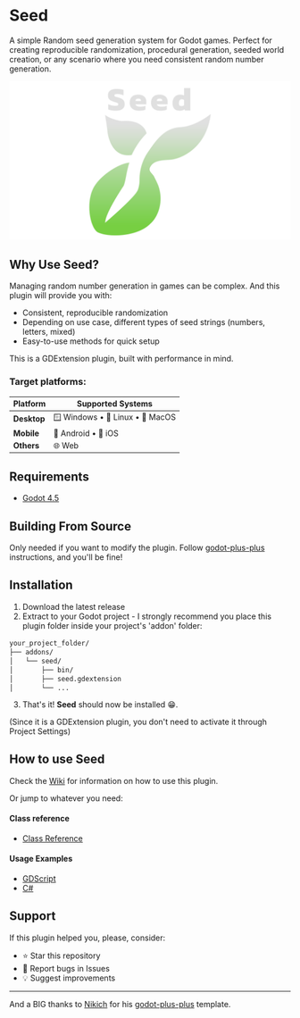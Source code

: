 # Seed
A simple Random seed generation system for Godot games. Perfect for creating reproducible randomization, procedural generation, seeded world creation, or any scenario where you need consistent random number generation.

![Header Image](https://raw.githubusercontent.com/shoyguer/seed/refs/heads/main/brand/header_image.png)

## Why Use Seed?
Managing random number generation in games can be complex. And this plugin will provide you with:
- Consistent, reproducible randomization
- Depending on use case, different types of seed strings (numbers, letters, mixed)
- Easy-to-use methods for quick setup

This is a GDExtension plugin, built with performance in mind.

### Target platforms:
| Platform | Supported Systems |
|----------|------------------|
| **Desktop** | 🪟 Windows • 🐧 Linux • 🍎 MacOS |
| **Mobile** | 🤖 Android • 📱 iOS |
| **Others** | 🌐 Web |

## Requirements
- [Godot 4.5](https://godotengine.org/)

## Building From Source
Only needed if you want to modify the plugin.
Follow [godot-plus-plus](https://github.com/nikoladevelops/godot-plus-plus/tree/main) instructions, and you'll be fine!

## Installation
1. Download the latest release
2. Extract to your Godot project - I strongly recommend you place this plugin folder inside your project's 'addon' folder:
```
your_project_folder/
├── addons/
│   └── seed/
│       ├── bin/
│       ├── seed.gdextension
│       └── ...
```
3. That's it! **Seed** should now be installed :grin:.

(Since it is a GDExtension plugin, you don't need to activate it through Project Settings)

## How to use Seed
Check the [Wiki](https://github.com/shoyguer/seed/wiki) for information on how to use this plugin.

Or jump to whatever you need:

#### Class reference
- [Class Reference](https://github.com/shoyguer/seed/wiki/1.-Class-Reference)

#### Usage Examples
- [GDScript](https://github.com/shoyguer/seed/wiki/2.1.-GDScript-Code-Example)
- [C#](https://github.com/shoyguer/seed/wiki/2.2.-C%23-code-example)

## Support
If this plugin helped you, please, consider:
- ⭐ Star this repository
- 🐛 Report bugs in Issues
- 💡 Suggest improvements

___

And a BIG thanks to [Nikich](https://github.com/nikoladevelops) for his [godot-plus-plus](https://github.com/nikoladevelops/godot-plus-plus) template.
